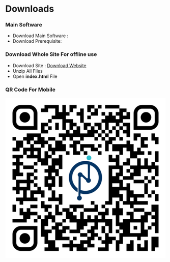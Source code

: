 # Downloads

### Main Software

- Download Main Software : 
- Download Prerequisite:

### Download Whole Site For offline use 

- Download Site : [Download Website](https://minhaskamal.github.io/DownGit/#/home?url=https://github.com/NodesAutomations/sample-documentation/tree/gh-pages)
- Unzip All Files
- Open **index.html** File

### QR Code For Mobile
[![QR Code for Grillage Staad Docs](assets/images/qr-code.svg)](assets/images/qr-code.svg)